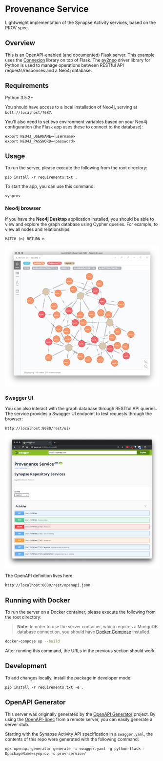 # Provenance Service

Lightweight implementation of the Synapse Activity services, based on the PROV spec.

## Overview

This is an OpenAPI-enabled (and documented) Flask server. This example uses the [Connexion](https://github.com/zalando/connexion) library on top of Flask. The [py2neo]() driver library for Python is used to manage operations between RESTful API requests/responses and a Neo4j database.

## Requirements

Python 3.5.2+

You should have access to a local installation of Neo4j, serving at `bolt://localhost/7687`.

You'll also need to set two environment variables based on your Neo4j configuration (the Flask app uses these to connect to the database):

```shell
export NEO4J_USERNAME=<username>
export NEO4J_PASSWORD=<password>
```

## Usage

To run the server, please execute the following from the root directory:

```
pip install -r requirements.txt .
```

To start the app, you can use this command:
```shell
synprov
```

### Neo4j browser

If you have the **Neo4j Desktop** application installed, you should be able to view and explore the graph database using Cypher queries. For example, to view all nodes and relationships:

```cypher
MATCH (n) RETURN n
```

![example provenance graph](img/mockprov.png)


### Swagger UI

You can also interact with the graph database through RESTful API queries. The service provides a Swagger UI endpoint to test requests through the browser:

```
http://localhost:8080/rest/ui/
```

![provenance swagger ui](img/swaggerui.png)


The OpenAPI definition lives here:

```
http://localhost:8080/rest/openapi.json
```

## Running with Docker

To run the server on a Docker container, please execute the following from the root directory:

> **Note:** In order to use the server container, which requires a MongoDB database connection, you should have [Docker Compose](https://docs.docker.com/compose/overview/) installed.

```bash
docker-compose up --build
```

After running this command, the URLs in the previous section should work.

## Development

To add changes locally, install the package in developer mode:
```
pip install -r requirements.txt -e .
```

## OpenAPI Generator

This server was originally generated by the [OpenAPI Generator](https://openapi-generator.tech) project. By using the [OpenAPI-Spec](https://openapis.org) from a remote server, you can easily generate a server stub.

Starting with the Synapse Activity API specification in a `swagger.yaml`, the contents of this repo were generated with the following command:

```
npx openapi-generator generate -i swagger.yaml -g python-flask -DpackageName=synprov -o prov-service/
```
